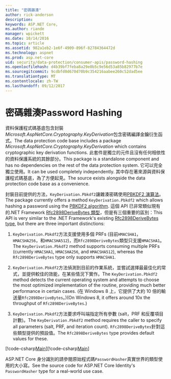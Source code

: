 ```yaml
---
title: "密碼雜湊"
author: rick-anderson
description: 
keywords: ASP.NET Core,
ms.author: riande
manager: wpickett
ms.date: 10/14/2016
ms.topic: article
ms.assetid: 982a1eb2-1e6f-4909-896f-82784364472d
ms.technology: aspnet
ms.prod: asp.net-core
uid: security/data-protection/consumer-apis/password-hashing
ms.openlocfilehash: d4b39bf7feba8a29e0b5c9e56d53a85b82977b7e
ms.sourcegitcommit: 9cdbfd0d670d70b9c354216aabee260c52dad5ee
ms.translationtype: MT
ms.contentlocale: zh-TW
ms.lasthandoff: 09/12/2017
---
```

# <a name="password-hashing"></a><span data-ttu-id="ffd63-103">密碼雜湊</span><span class="sxs-lookup"><span data-stu-id="ffd63-103">Password Hashing</span></span>

<span data-ttu-id="ffd63-104">資料保護程式碼基底包含封裝*Microsoft.AspNetCore.Cryptography.KeyDerivation*包含密碼編譯金鑰衍生函式。</span><span class="sxs-lookup"><span data-stu-id="ffd63-104">The data protection code base includes a package *Microsoft.AspNetCore.Cryptography.KeyDerivation* which contains cryptographic key derivation functions.</span></span> <span data-ttu-id="ffd63-105">此套件是獨立的元件且沒有任何相依性的資料保護系統的其餘部分。</span><span class="sxs-lookup"><span data-stu-id="ffd63-105">This package is a standalone component and has no dependencies on the rest of the data protection system.</span></span> <span data-ttu-id="ffd63-106">它可以完全獨立使用。</span><span class="sxs-lookup"><span data-stu-id="ffd63-106">It can be used completely independently.</span></span> <span data-ttu-id="ffd63-107">其中存在著來源與資料保護程式碼基底，為了方便起見。</span><span class="sxs-lookup"><span data-stu-id="ffd63-107">The source exists alongside the data protection code base as a convenience.</span></span>

<span data-ttu-id="ffd63-108">封裝目前提供的方法，`KeyDerivation.Pbkdf2`讓雜湊密碼使用[PBKDF2 演算法](https://tools.ietf.org/html/rfc2898#section-5.2)。</span><span class="sxs-lookup"><span data-stu-id="ffd63-108">The package currently offers a method `KeyDerivation.Pbkdf2` which allows hashing a password using the [PBKDF2 algorithm](https://tools.ietf.org/html/rfc2898#section-5.2).</span></span> <span data-ttu-id="ffd63-109">這個 API 已非常類似現有的.NET Framework [Rfc2898DeriveBytes 類型](https://docs.microsoft.com/dotnet/api/system.security.cryptography.rfc2898derivebytes)，但是有三個重要的區別：</span><span class="sxs-lookup"><span data-stu-id="ffd63-109">This API is very similar to the .NET Framework's existing [Rfc2898DeriveBytes type](https://docs.microsoft.com/dotnet/api/system.security.cryptography.rfc2898derivebytes), but there are three important distinctions:</span></span>

1. <span data-ttu-id="ffd63-110">`KeyDerivation.Pbkdf2`方法支援使用多個 PRFs (目前`HMACSHA1`， `HMACSHA256`，和`HMACSHA512`)，而`Rfc2898DeriveBytes`類型只支援`HMACSHA1`。</span><span class="sxs-lookup"><span data-stu-id="ffd63-110">The `KeyDerivation.Pbkdf2` method supports consuming multiple PRFs (currently `HMACSHA1`, `HMACSHA256`, and `HMACSHA512`), whereas the `Rfc2898DeriveBytes` type only supports `HMACSHA1`.</span></span>

2. <span data-ttu-id="ffd63-111">`KeyDerivation.Pbkdf2`方法偵測到目前的作業系統，並嘗試選擇最最佳化的常式，並提供較佳的效能，在某些情況下實作。</span><span class="sxs-lookup"><span data-stu-id="ffd63-111">The `KeyDerivation.Pbkdf2` method detects the current operating system and attempts to choose the most optimized implementation of the routine, providing much better performance in certain cases.</span></span> <span data-ttu-id="ffd63-112">(在 Windows 8 上，它提供了大約 10 倍的輸送量`Rfc2898DeriveBytes`。)</span><span class="sxs-lookup"><span data-stu-id="ffd63-112">(On Windows 8, it offers around 10x the throughput of `Rfc2898DeriveBytes`.)</span></span>

3. <span data-ttu-id="ffd63-113">`KeyDerivation.Pbkdf2`方法要求呼叫端指定所有參數 (salt，PRF 和反覆項目計數)。</span><span class="sxs-lookup"><span data-stu-id="ffd63-113">The `KeyDerivation.Pbkdf2` method requires the caller to specify all parameters (salt, PRF, and iteration count).</span></span> <span data-ttu-id="ffd63-114">`Rfc2898DeriveBytes`針對這些類型提供的預設值。</span><span class="sxs-lookup"><span data-stu-id="ffd63-114">The `Rfc2898DeriveBytes` type provides default values for these.</span></span>

<span data-ttu-id="ffd63-115">[!code-csharp[Main](password-hashing/samples/passwordhasher.cs)]</span><span class="sxs-lookup"><span data-stu-id="ffd63-115">[!code-csharp[Main](password-hashing/samples/passwordhasher.cs)]</span></span>

<span data-ttu-id="ffd63-116">ASP.NET Core 身分識別的請參閱原始程式碼`PasswordHasher`真實世界的類型使用的大小寫。</span><span class="sxs-lookup"><span data-stu-id="ffd63-116">See the source code for ASP.NET Core Identity's `PasswordHasher` type for a real-world use case.</span></span>
